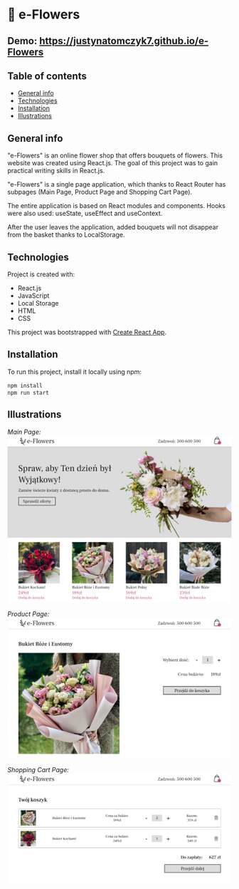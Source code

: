# 🌺 e-Flowers

## Demo: https://justynatomczyk7.github.io/e-Flowers

## Table of contents

- [General info](#general-info)
- [Technologies](#technologies)
- [Installation](#installation)
- [Illustrations](#illustrations)

## General info

"e-Flowers" is an online flower shop that offers bouquets of flowers. This website was created using React.js.
The goal of this project was to gain practical writing skills in React.js.

"e-Flowers" is a single page application, which thanks to React Router has subpages (Main Page, Product Page and Shopping Cart Page).

The entire application is based on React modules and components. Hooks were also used: useState, useEffect and useContext.

After the user leaves the application, added bouquets will not disappear from the basket thanks to LocalStorage.

## Technologies

Project is created with:

- React.js
- JavaScript
- Local Storage
- HTML
- CSS

This project was bootstrapped with [Create React App](https://github.com/facebook/create-react-app).

## Installation

To run this project, install it locally using npm:

```
npm install
npm run start
```

## Illustrations

_Main Page:_
![e-Flowers Image](/src/img/e-flowers-img1.png)

_Product Page:_
![e-Flowers Image](/src/img/e-flowers-img2.png)

_Shopping Cart Page:_
![e-Flowers Image](/src/img/e-flowers-img3.png)

